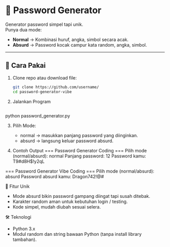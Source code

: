 # 🔑 Password Generator

Generator password simpel tapi unik.  
Punya dua mode:
- **Normal** → Kombinasi huruf, angka, simbol secara acak.
- **Absurd** → Password kocak campur kata random, angka, simbol.

---

## 🚀 Cara Pakai

1. Clone repo atau download file:
   ```bash
   git clone https://github.com/username/
   cd password-generator-vibe

2. Jalankan Program
   ```bash 
python password_generator.py

3. Pilih Mode:
   - normal → masukkan panjang password yang diinginkan.
   - absurd → langsung keluar password absurd.

4. Contoh Output
=== Password Generator Coding ===
Pilih mode (normal/absurd): normal
Panjang password: 12
Password kamu: T9#d8H$!y2qL

=== Password Generator Vibe Coding ===
Pilih mode (normal/absurd): absurd
Password absurd kamu: Dragon742!@#

📌 Fitur Unik
- Mode absurd bikin password gampang diingat tapi susah ditebak.
- Karakter random aman untuk kebutuhan login / testing.
- Kode simpel, mudah diubah sesuai selera.

🛠 Teknologi
- Python 3.x
- Modul random dan string bawaan Python (tanpa install library tambahan).
